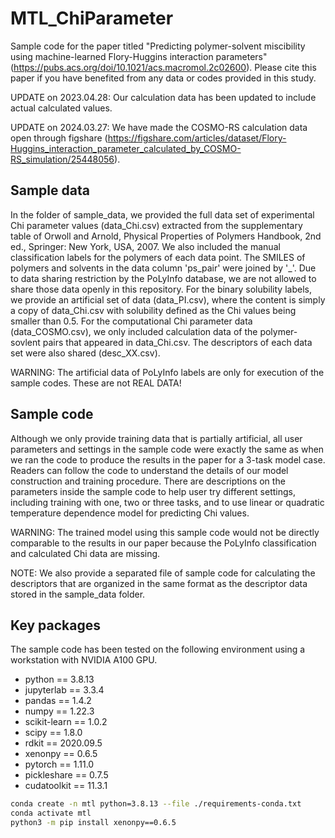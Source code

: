 # MTL_ChiParameter
Sample code for the paper titled "Predicting polymer-solvent miscibility using machine-learned Flory-Huggins interaction parameters" (https://pubs.acs.org/doi/10.1021/acs.macromol.2c02600). Please cite this paper if you have benefited from any data or codes provided in this study.

UPDATE on 2023.04.28: Our calculation data has been updated to include actual calculated values.

UPDATE on 2024.03.27: We have made the COSMO-RS calculation data open through figshare (https://figshare.com/articles/dataset/Flory-Huggins_interaction_parameter_calculated_by_COSMO-RS_simulation/25448056).

## Sample data

In the folder of sample_data, we provided the full data set of experimental Chi parameter values (data_Chi.csv) extracted from the supplementary table of Orwoll and Arnold, Physical Properties of Polymers Handbook, 2nd ed., Springer: New York, USA, 2007. We also included the manual classification labels for the polymers of each data point. The SMILES of polymers and solvents in the data column 'ps_pair' were joined by '_'. Due to data sharing restriction by the PoLyInfo database, we are not allowed to share those data openly in this repository. For the binary solubility labels, we provide an artificial set of data (data_PI.csv), where the content is simply a copy of data_Chi.csv with solubility defined as the Chi values being smaller than 0.5. For the computational Chi parameter data (data_COSMO.csv), we only included calculation data of the polymer-sovlent pairs that appeared in data_Chi.csv. The descriptors of each data set were also shared (desc_XX.csv).

WARNING: The artificial data of PoLyInfo labels are only for execution of the sample codes. These are not REAL DATA!

## Sample code

Although we only provide training data that is partially artificial, all user parameters and settings in the sample code were exactly the same as when we ran the code to produce the results in the paper for a 3-task model case. Readers can follow the code to understand the details of our model construction and training procedure. There are descriptions on the parameters inside the sample code to help user try different settings, including training with one, two or three tasks, and to use linear or quadratic temperature dependence model for predicting Chi values.

WARNING: The trained model using this sample code would not be directly comparable to the results in our paper because the PoLyInfo classification and calculated Chi data are missing.

NOTE: We also provide a separated file of sample code for calculating the descriptors that are organized in the same format as the descriptor data stored in the sample_data folder.

## Key packages

The sample code has been tested on the following environment using a workstation with NVIDIA A100 GPU.

* python == 3.8.13
* jupyterlab == 3.3.4
* pandas == 1.4.2
* numpy == 1.22.3
* scikit-learn == 1.0.2
* scipy == 1.8.0
* rdkit == 2020.09.5
* xenonpy == 0.6.5
* pytorch == 1.11.0
* pickleshare == 0.7.5
* cudatoolkit == 11.3.1


```bash
conda create -n mtl python=3.8.13 --file ./requirements-conda.txt
conda activate mtl
python3 -m pip install xenonpy==0.6.5
```
